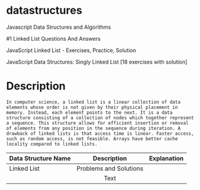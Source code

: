 # datastructures
Javascript Data Structures and Algorithms

#1 Linked List Questions And Answers

JavaScript Linked List - Exercises, Practice, Solution

JavaScript Data Structures: Singly Linked List [18 exercises with solution]

# Description

`
In computer science, a linked list is a linear collection of data elements whose order is not given by their physical placement in memory. Instead, each element points to the next. It is a data structure consisting of a collection of nodes which together represent a sequence. This structure allows for efficient insertion or removal of elements from any position in the sequence during iteration. A drawback of linked lists is that access time is linear. Faster access, such as random access, is not feasible. Arrays have better cache locality compared to linked lists.
`

| Data Structure Name      | Description |   Explanation            |
| :---                     |    :----:   |                     ---: |
| Linked List              | Problems and Solutions    |                          |
|                          | Text        |                          |
